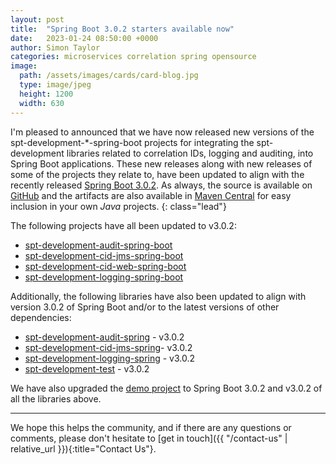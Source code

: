 ```yaml
---
layout: post
title:  "Spring Boot 3.0.2 starters available now"
date:   2023-01-24 08:50:00 +0000
author: Simon Taylor
categories: microservices correlation spring opensource
image:
  path: /assets/images/cards/card-blog.jpg
  type: image/jpeg
  height: 1200
  width: 630
---
```

I'm pleased to announced that we have now released new versions of the spt-development-*-spring-boot projects for integrating the spt-development
libraries related to correlation IDs, logging and auditing, into Spring Boot applications. These new releases along with new releases of some of
the projects they relate to, have been updated to align with the recently released 
[Spring Boot 3.0.2](https://spring.io/blog/2023/01/19/spring-boot-3-0-2-available-now). As always, the source is available on 
[GitHub](https://github.com/spt-development) and the artifacts are also available in 
[Maven Central](https://mvnrepository.com/artifact/com.spt-development) for easy inclusion in your own <em>Java</em> projects.
{: class="lead"}

The following projects have all been updated to v3.0.2:

* [spt-development-audit-spring-boot](https://github.com/spt-development/spt-development-audit-spring-boot)
* [spt-development-cid-jms-spring-boot](https://github.com/spt-development/spt-development-cid-jms-spring-boot)
* [spt-development-cid-web-spring-boot](https://github.com/spt-development/spt-development-cid-web-spring-boot)
* [spt-development-logging-spring-boot](https://github.com/spt-development/spt-development-logging-spring-boot)

Additionally, the following libraries have also been updated to align with version 3.0.2 of Spring Boot and/or to the latest versions of other 
dependencies:

* [spt-development-audit-spring](https://github.com/spt-development/spt-development-audit-spring) - v3.0.2
* [spt-development-cid-jms-spring](https://github.com/spt-development/spt-development-cid-jms-spring)- v3.0.2
* [spt-development-logging-spring](https://github.com/spt-development/spt-development-logging-spring) - v3.0.2
* [spt-development-test](https://github.com/spt-development/spt-development-test) - v3.0.2

We have also upgraded the [demo project](https://github.com/spt-development/spt-development-demo) to Spring Boot 3.0.2 and v3.0.2 of all the libraries above.

---

We hope this helps the community, and if there are any questions or comments, please don't hesitate to [get in touch]({{ "/contact-us" | relative_url }}){:title="Contact Us"}.
